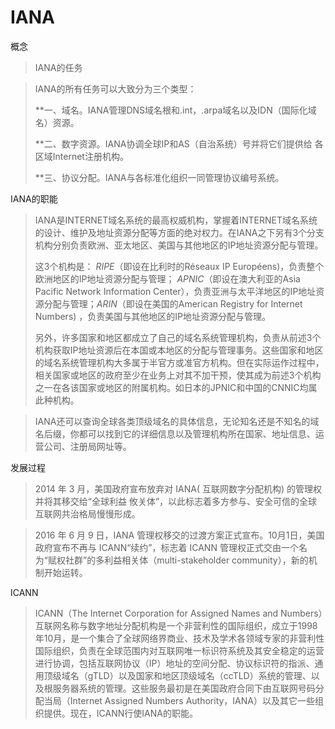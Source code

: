 IANA
====

概念

> IANA的任务

> IANA的所有任务可以大致分为三个类型：
>
> **一、域名。IANA管理DNS域名根和.int，.arpa域名以及IDN（国际化域名）资源。
>
> **二、数字资源。IANA协调全球IP和AS（自治系统）号并将它们提供给
各区域Internet注册机构。
>
> **三、协议分配。IANA与各标准化组织一同管理协议编号系统。

IANA的职能

> IANA是INTERNET域名系统的最高权威机构，掌握着INTERNET域名系统的设计、维护及地址资源分配等方面的绝对权力。在IANA之下另有3个分支机构分别负责欧洲、亚太地区、美国与其他地区的IP地址资源分配与管理。
>
> 这3个机构是： _RIPE_（即设在比利时的Réseaux IP Européens)，负责整个欧洲地区的IP地址资源分配与管理； _APNIC_（即设在澳大利亚的Asia Pacific Network Information Center），负责亚洲与太平洋地区的IP地址资源分配与管理；_ARIN_（即设在美国的American Registry for Internet Numbers) ，负责美国与其他地区的IP地址资源分配与管理。
>
> 另外，许多国家和地区都成立了自己的域名系统管理机构，负责从前述3个机构获取IP地址资源后在本国或本地区的分配与管理事务。这些国家和地区的域名系统管理机构大多属于半官方或准官方机构。但在实际运作过程中，相关国家或地区的政府至少在业务上对其不加干预，使其成为前述3个机构之一在各该国家或地区的附属机构。如日本的JPNIC和中国的CNNIC均属此种机构。

> IANA还可以查询全球各类顶级域名的具体信息，无论知名还是不知名的域名后缀，你都可以找到它的详细信息以及管理机构所在国家、地址信息、运营公司、注册局网址等。


发展过程

> 2014 年 3 月，美国政府宣布放弃对 IANA( 互联网数字分配机构) 的管理权并将其移交给“全球利益 攸关体”，以此标志着多方参与、安全可信的全球互联网共治格局慢慢形成。

> 2016 年 6 月 9 日，IANA 管理权移交的过渡方案正式宣布。10月1日，美国政府宣布不再与 ICANN“续约”，标志着 ICANN 管理权正式交由一个名为“赋权社群”的多利益相关体（multi-stakeholder community），新的机制开始运转。

ICANN

> ICANN（The Internet Corporation for Assigned Names and Numbers）互联网名称与数字地址分配机构是一个非营利性的国际组织，成立于1998年10月，是一个集合了全球网络界商业、技术及学术各领域专家的非营利性国际组织，负责在全球范围内对互联网唯一标识符系统及其安全稳定的运营进行协调，包括互联网协议（IP）地址的空间分配、协议标识符的指派、通用顶级域名（gTLD）以及国家和地区顶级域名（ccTLD）系统的管理、以及根服务器系统的管理。这些服务最初是在美国政府合同下由互联网号码分配当局（Internet Assigned Numbers Authority，IANA）以及其它一些组织提供。现在，ICANN行使IANA的职能。



